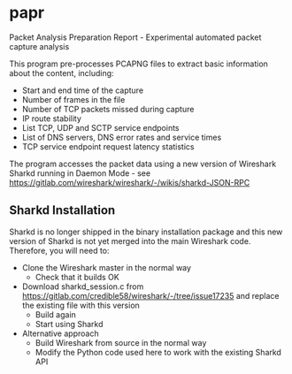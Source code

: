 # papr
Packet Analysis Preparation Report - Experimental automated packet capture analysis

This program pre-processes PCAPNG files to extract basic information about the content, including:

* Start and end time of the capture
* Number of frames in the file
* Number of TCP packets missed during capture
* IP route stability
* List TCP, UDP and SCTP service endpoints
* List of DNS servers, DNS error rates and service times
* TCP service endpoint request latency statistics

The program accesses the packet data using a new version of Wireshark Sharkd running in Daemon Mode - see https://gitlab.com/wireshark/wireshark/-/wikis/sharkd-JSON-RPC

## Sharkd Installation

Sharkd is no longer shipped in the binary installation package and this new version of Sharkd is not yet merged into the main Wireshark code.  Therefore, you will need to:

* Clone the Wireshark master in the normal way
  * Check that it builds OK
* Download sharkd_session.c from https://gitlab.com/credible58/wireshark/-/tree/issue17235 and replace the existing file with this version
  * Build again
  * Start using Sharkd
* Alternative approach
  * Build Wireshark from source in the normal way
  * Modify the Python code used here to work with the existing Sharkd API

